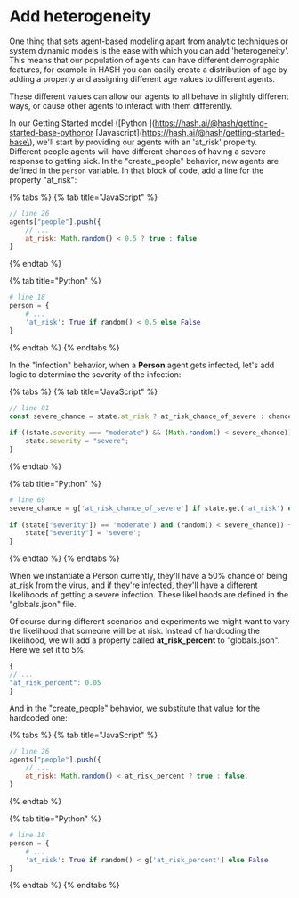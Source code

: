 # Add heterogeneity

One thing that sets agent-based modeling apart from analytic techniques or system dynamic models is the ease with which you can add 'heterogeneity'. This means that our population of agents can have different demographic features, for example in HASH you can easily create a distribution of age by adding a property and assigning different age values to different agents.

These different values can allow our agents to all behave in slightly different ways, or cause other agents to interact with them differently.

In our Getting Started model \([Python ](https://hash.ai/@hash/getting-started-base-pythonor [Javascript](https://hash.ai/@hash/getting-started-base\), we'll start by providing our agents with an 'at\_risk' property. Different people agents will have different chances of having a severe response to getting sick. In the "create\_people" behavior, new agents are defined in the `person` variable. In that block of code, add a line for the property "at\_risk":

{% tabs %}
{% tab title="JavaScript" %}
```javascript
// line 26
agents["people"].push({
    // ...
    at_risk: Math.random() < 0.5 ? true : false
}
```
{% endtab %}

{% tab title="Python" %}
```python
# line 18
person = {
    # ...
    'at_risk': True if random() < 0.5 else False
}
```
{% endtab %}
{% endtabs %}

In the "infection" behavior, when a **Person** agent gets infected, let's add logic to determine the severity of the infection:

{% tabs %}
{% tab title="JavaScript" %}
```javascript
// line 81
const severe_chance = state.at_risk ? at_risk_chance_of_severe : chance_of_severe;
 
if ((state.severity === "moderate") && (Math.random() < severe_chance)) {
    state.severity = "severe";
}
```
{% endtab %}

{% tab title="Python" %}
```python
# line 69
severe_chance = g['at_risk_chance_of_severe'] if state.get('at_risk') else g['chance_of_severe']
 
if (state["severity"]) == 'moderate') and (random() < severe_chance)) {
    state["severity"] = 'severe';
}
```
{% endtab %}
{% endtabs %}

When we instantiate a Person currently, they'll have a 50% chance of being at\_risk from the virus, and if they're infected, they'll have a different likelihoods of getting a severe infection. These likelihoods are defined in the "globals.json" file.

Of course during different scenarios and experiments we might want to vary the likelihood that someone will be at risk. Instead of hardcoding the likelihood, we will add a property called **at\_risk\_percent** to "globals.json". Here we set it to 5%:

```javascript
{
// ...
"at_risk_percent": 0.05
}
```

And in the "create\_people" behavior, we substitute that value for the hardcoded one:

{% tabs %}
{% tab title="JavaScript" %}
```javascript
// line 26
agents["people"].push({
    // ...
    at_risk: Math.random() < at_risk_percent ? true : false,
}
```
{% endtab %}

{% tab title="Python" %}
```python
# line 18
person = {
    # ...
    'at_risk': True if random() < g['at_risk_percent'] else False
}
```
{% endtab %}
{% endtabs %}


